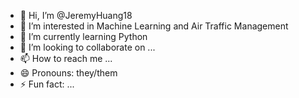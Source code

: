 - 👋 Hi, I’m @JeremyHuang18
- 👀 I’m interested in Machine Learning and Air Traffic Management
- 🌱 I’m currently learning Python
- 💞️ I’m looking to collaborate on ...
- 📫 How to reach me ...
- 😄 Pronouns: they/them
- ⚡ Fun fact: ...

<!---
JeremyHuang18/JeremyHuang18 is a ✨ special ✨ repository because its `README.md` (this file) appears on your GitHub profile.
You can click the Preview link to take a look at your changes.
--->

